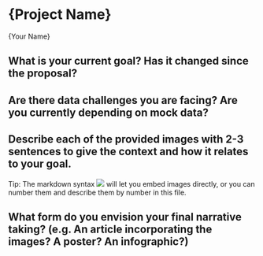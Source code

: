 # {Project Name}

{Your Name}

## What is your current goal? Has it changed since the proposal?

## Are there data challenges you are facing? Are you currently depending on mock data?

## Describe each of the provided images with 2-3 sentences to give the context and how it relates to your goal.

Tip: The markdown syntax ![](image-name.png) will let you embed images directly, or you can number them and describe them by number in this file.

## What form do you envision your final narrative taking? (e.g. An article incorporating the images? A poster? An infographic?)